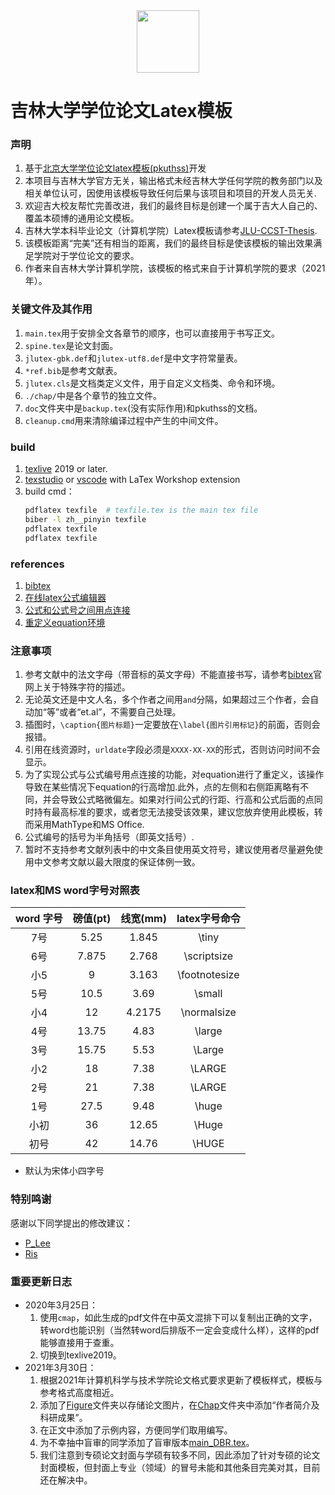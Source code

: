 <div align=center><img width="100" height="100" src="./jlu.png"/></div>

吉林大学学位论文Latex模板
=============================

### 声明
1. 基于[北京大学学位论文latex模板(pkuthss)](https://gitea.com/CasperVector/pkuthss)开发<br>
2. 本项目与吉林大学官方无关，输出格式未经吉林大学任何学院的教务部门以及相关单位认可，因使用该模板导致任何后果与该项目和项目的开发人员无关.<br>
3. 欢迎吉大校友帮忙完善改进，我们的最终目标是创建一个属于吉大人自己的、覆盖本硕博的通用论文模板。<br>
4. 吉林大学本科毕业论文（计算机学院）Latex模板请参考[JLU-CCST-Thesis](https://github.com/x86vk/JLU-CCST-Thesis).<br>
5. 该模板距离“完美”还有相当的距离，我们的最终目标是使该模板的输出效果满足学院对于学位论文的要求。<br>
6. 作者来自吉林大学计算机学院，该模板的格式来自于计算机学院的要求（2021年）。<br>

### 关键文件及其作用
1. `main.tex`用于安排全文各章节的顺序，也可以直接用于书写正文。<br>
2. `spine.tex`是论文封面。<br>
3. `jlutex-gbk.def`和`jlutex-utf8.def`是中文字符常量表。<br>
4. `*ref.bib`是参考文献表。<br>
5. `jlutex.cls`是文档类定义文件，用于自定义文档类、命令和环境。<br>
6. `./chap/`中是各个章节的独立文件。<br> 
7. `doc`文件夹中是`backup.tex`(没有实际作用)和pkuthss的文档。<br>
8. `cleanup.cmd`用来清除编译过程中产生的中间文件。<br>
### build
1. [texlive](https://tug.org/texlive/) 2019 or later.<br>
2. [texstudio](http://texstudio.sourceforge.net/) or [vscode](https://code.visualstudio.com/) with LaTex Workshop extension<br>
3. build cmd：
   ```bash
   pdflatex texfile  # texfile.tex is the main tex file
   biber -l zh__pinyin texfile
   pdflatex texfile
   pdflatex texfile
   ```
### references
1. [bibtex](http://www.bibtex.org/)<br>
2. [在线latex公式编辑器](https://www.codecogs.com/latex/eqneditor.php?lang=zh-cn)<br>
3. [公式和公式号之间用点连接](https://tex.stackexchange.com/questions/110088/how-to-get-dots-in-between-equation-and-equation-numbers-with-equation-is-centra)<br>
4. [重定义equation环境](https://tex.stackovernet.com/cn/q/122382)<br>

### 注意事项
1. 参考文献中的法文字母（带音标的英文字母）不能直接书写，请参考[bibtex](http://www.bibtex.org/)官网上关于特殊字符的描述。<br>
2. 无论英文还是中文人名，多个作者之间用`and`分隔，如果超过三个作者，会自动加“等”或者“et.al”，不需要自己处理。<br>
3. 插图时，`\caption{图片标题}`一定要放在`\label{图片引用标记}`的前面，否则会报错。<br>
4. 引用在线资源时，`urldate`字段必须是`XXXX-XX-XX`的形式，否则访问时间不会显示。<br>
5. 为了实现公式与公式编号用点连接的功能，对equation进行了重定义，该操作导致在某些情况下equation的行高增加.此外，点的左侧和右侧距离略有不同，并会导致公式略微偏左。如果对行间公式的行距、行高和公式后面的点同时持有最高标准的要求，或者您无法接受该效果，建议您放弃使用此模板，转而采用MathType和MS Office.<br>
6. 公式编号的括号为半角括号（即英文括号）.<br>
7. 暂时不支持参考文献列表中的中文条目使用英文符号，建议使用者尽量避免使用中文参考文献以最大限度的保证体例一致。<br>

### latex和MS word字号对照表

|word 字号|磅值(pt)|线宽(mm)|latex字号命令|
|:---:|:---:|:---:|:---:|
|7号  |5.25 |1.845 |\tiny        |
|6号  |7.875|2.768 |\scriptsize  |
|小5  |9    |3.163 |\footnotesize|
|5号  |10.5 |3.69  |\small       |
|小4  |12   |4.2175|\normalsize  |
|4号  |13.75|4.83  |\large       |
|3号  |15.75|5.53  |\Large       |
|小2  |18   |7.38  |\LARGE       |
|2号  |21   |7.38  |\LARGE       |
|1号  |27.5 |9.48  |\huge        |
|小初 |36   |12.65 |\Huge        |
|初号 |42   |14.76 |\HUGE        |

* 默认为宋体小四字号

### 特别鸣谢
感谢以下同学提出的修改建议：<br>
* [P_Lee](https://github.com/TobisLee)
* [Ris](https://github.com/marunemitsu)

### 重要更新日志
* 2020年3月25日：
  1. 使用`cmap`，如此生成的pdf文件在中英文混排下可以复制出正确的文字，转word也能识别（当然转word后排版不一定会变成什么样），这样的pdf能够直接用于查重。
  2. 切换到texlive2019。<br>
* 2021年3月30日：
  1. 根据2021年计算机科学与技术学院论文格式要求更新了模板样式，模板与参考格式高度相近。
  2. 添加了[Figure](./Figure)文件夹以存储论文图片，在[Chap](./Chap)文件夹中添加“作者简介及科研成果”。
  3. 在正文中添加了示例内容，方便同学们取用编写。
  4. 为不幸抽中盲审的同学添加了盲审版本[main_DBR.tex](./main_DBR.tex)。
  5. 我们注意到专硕论文封面与学硕有较多不同，因此添加了针对专硕的论文封面模板，但封面上专业（领域）的冒号未能和其他条目完美对其，目前还在解决中。
